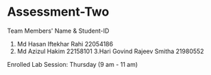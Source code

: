 # Assessment-Two
Team Members' Name & Student-ID
1. Md Hasan Iftekhar Rahi 22054186
2. Md Azizul Hakim 22158101
3.Hari Govind Rajeev Smitha 21980552


Enrolled Lab Session: Thursday (9 am - 11 am)
